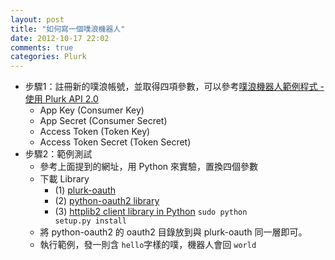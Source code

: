 ```yaml
---
layout: post
title: "如何寫一個噗浪機器人"
date: 2012-10-17 22:02
comments: true
categories: Plurk 
---
```


- 步驟1：註冊新的噗浪帳號，並取得四項參數，可以參考[噗浪機器人範例程式 - 使用 Plurk API 2.0][1]
  - App Key (Consumer Key)
  - App Secret (Consumer Secret)
  - Access Token (Token Key)
  - Access Token Secret (Token Secret)
- 步驟2：範例測試
  - 參考上面提到的網址，用 Python 來實驗，置換四個參數
  - 下載 Library 
    - (1) [plurk-oauth][2] 
    - (2) [python-oauth2 library][3]
    - (3) [httplib2 client library in Python][4] <code>sudo python setup.py install</code>
  - 將 python-oauth2 的 oauth2 目錄放到與 plurk-oauth 同一層即可。
  - 執行範例，發一則含 <code>hello</code>字樣的噗，機器人會回 <code>world</code>


[1]: http://blog.urdada.net/2011/10/28/426/ "噗浪機器人範例程式 - 使用 Plurk API 2.0"
[2]: https://github.com/clsung/plurk-oauth "plurk-oauth"
[3]: https://github.com/simplegeo/python-oauth2 "python-oauth2"
[4]: http://code.google.com/p/httplib2/ "httplib2"


